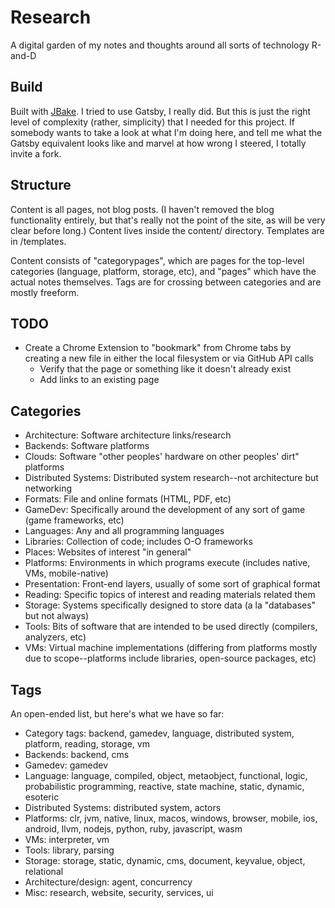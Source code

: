 # Research
A digital garden of my notes and thoughts around all sorts of technology R-and-D

## Build
Built with [JBake](https://jbake.org/). I tried to use Gatsby, I really did. But this is just the right level of complexity (rather, simplicity) that I needed for this project. If somebody wants to take a look at what I'm doing here, and tell me what the Gatsby equivalent looks like and marvel at how wrong I steered, I totally invite a fork.

## Structure
Content is all pages, not blog posts. (I haven't removed the blog functionality entirely, but that's really not the point of the site, as will be very clear before long.) Content lives inside the content/ directory. Templates are in /templates.

Content consists of "categorypages", which are pages for the top-level categories (language, platform, storage, etc), and "pages" which have the actual notes themselves. Tags are for crossing between categories and are mostly freeform.

## TODO
* Create a Chrome Extension to "bookmark" from Chrome tabs by creating a new file in either the local filesystem or via GitHub API calls
  * Verify that the page or something like it doesn't already exist
  * Add links to an existing page

## Categories
* Architecture: Software architecture links/research
* Backends: Software platforms
* Clouds: Software "other peoples' hardware on other peoples' dirt" platforms
* Distributed Systems: Distributed system research--not architecture but networking
* Formats: File and online formats (HTML, PDF, etc)
* GameDev: Specifically around the development of any sort of game (game frameworks, etc)
* Languages: Any and all programming languages
* Libraries: Collection of code; includes O-O frameworks
* Places: Websites of interest "in general"
* Platforms: Environments in which programs execute (includes native, VMs, mobile-native)
* Presentation: Front-end layers, usually of some sort of graphical format
* Reading: Specific topics of interest and reading materials related them
* Storage: Systems specifically designed to store data (a la "databases" but not always)
* Tools: Bits of software that are intended to be used directly (compilers, analyzers, etc)
* VMs: Virtual machine implementations (differing from platforms mostly due to scope--platforms include libraries, open-source packages, etc)

## Tags
An open-ended list, but here's what we have so far:

* Category tags: backend, gamedev, language, distributed system, platform, reading, storage, vm
* Backends: backend, cms
* Gamedev: gamedev
* Language: language, compiled, object, metaobject, functional, logic, probabilistic programming, reactive, state machine, static, dynamic, esoteric
* Distributed Systems: distributed system, actors
* Platforms: clr, jvm, native, linux, macos, windows, browser, mobile, ios, android, llvm, nodejs, python, ruby, javascript, wasm
* VMs: interpreter, vm
* Tools: library, parsing
* Storage: storage, static, dynamic, cms, document, keyvalue, object, relational
* Architecture/design: agent, concurrency
* Misc: research, website, security, services, ui
